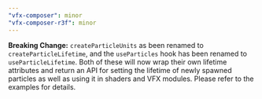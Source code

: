 ```yaml
---
"vfx-composer": minor
"vfx-composer-r3f": minor
---
```


**Breaking Change:** `createParticleUnits` as been renamed to `createParticleLifetime`, and the `useParticles` hook has been renamed to `useParticleLifetime`. Both of these will now wrap their own lifetime attributes and return an API for setting the lifetime of newly spawned particles as well as using it in shaders and VFX modules. Please refer to the examples for details.
